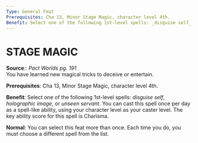 ```yaml
---
Type: General Feat
Prerequisites: Cha 13, Minor Stage Magic, character level 4th.
Benefit: Select one of the following 1st-level spells: _disguise self_, _holographic image_, or _unseen servant_. You can cast this spell once per day as a spell-like ability, using your character level as your caster level. The key ability score for this spell is Charisma.
---
```

# STAGE MAGIC
**Source**:: _Pact Worlds pg. 191_  
You have learned new magical tricks to deceive or entertain.

**Prerequisites**: Cha 13, Minor Stage Magic, character level 4th.

**Benefit**: Select one of the following 1st-level spells: _disguise self_, _holographic image_, or _unseen servant_. You can cast this spell once per day as a spell-like ability, using your character level as your caster level. The key ability score for this spell is Charisma.

**Normal**: You can select this feat more than once. Each time you do, you must choose a different spell from the list.
